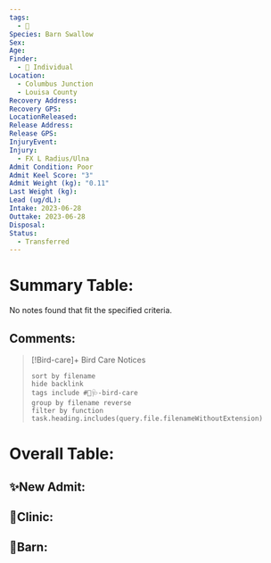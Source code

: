 ```yaml
---
tags:
  - 🦅
Species: Barn Swallow
Sex: 
Age: 
Finder:
  - 🧑 Individual
Location:
  - Columbus Junction
  - Louisa County
Recovery Address: 
Recovery GPS: 
LocationReleased: 
Release Address: 
Release GPS: 
InjuryEvent: 
Injury:
  - FX L Radius/Ulna
Admit Condition: Poor
Admit Keel Score: "3"
Admit Weight (kg): "0.11"
Last Weight (kg): 
Lead (ug/dL): 
Intake: 2023-06-28
Outtake: 2023-06-28
Disposal: 
Status:
  - Transferred
---
```


# Summary Table:

<p><span><p dir="auto">No notes found that fit the specified criteria.</p></span></p>

## Comments:

> [!Bird-care]+ Bird Care Notices
>   ```tasks 
>   sort by filename
>   hide backlink
>   tags include #🦅🩺-bird-care 
>   group by filename reverse
>   filter by function task.heading.includes(query.file.filenameWithoutExtension)
>   ```

# Overall Table:

## ✨New Admit:



## 🏥Clinic:



## 🏡Barn:


